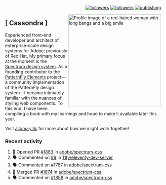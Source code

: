<p align="right"><a rel="me" href="https://front-end.social/@castastrophe">
    <img alt="followers" title="Follow me on Mastodon" src="https://img.shields.io/mastodon/follow/109297102751309835?domain=https%3A%2F%2Ffront-end.social&label=Follow&logo=mastodon&logoColor=white&style=for-the-badge&labelColor=008080&color=006969"/></a>
  <a href="https://codepen.io/castastrophe/">
    <img alt="followers" title="Follow me on CodePen" src="https://img.shields.io/badge/16-1?color=640464&labelColor=7c007c&style=for-the-badge&logo=codepen&label=Follow"/></a>
<a href="https://castastrophe.medium.com/">
    <img alt="publishing" title="View articles on Medium" src="https://img.shields.io/badge/107-1?color=666&labelColor=444&label=subscribe&logo=medium&logoColor=white&style=for-the-badge"/></a>
    </p>
    
<img align="right" src="https://user-images.githubusercontent.com/1840295/209837133-f6b4d7a5-2117-4634-83b8-a635fb49a96a.png" height="300" alt="Profile image of a red-haired woman with long bangs and a big smile">

## [&nbsp;Cassondra&nbsp;]
    
Experienced front-end developer and architect of enterprise-scale design systems for Adobe; previously of Red Hat. My primary focus at the moment is the [Spectrum design system](https://github.com/adobe/spectrum-css). As a founding contributor to the [PatternFly&nbsp;Elements](https://github.com/patternfly/patternfly-elements) project&mdash;a community implementation of the PatternFly design system&mdash;I became intimately familiar with the nuances of styling web components. To this end, I have been compiling a book with my learnings and hope to make it available later this year.

Visit [allons-y.llc](http://allons-y.llc/) for more about how we might work together!

### Recent activity

<!--START_SECTION:activity-->
1. 💪 Opened PR [#1883](https://github.com/adobe/spectrum-css/pull/1883) in [adobe/spectrum-css](https://github.com/adobe/spectrum-css)
2. 🗣 Commented on [#9](https://github.com/11ty/eleventy-dev-server/issues/9) in [11ty/eleventy-dev-server](https://github.com/11ty/eleventy-dev-server)
3. 🗣 Commented on [#1787](https://github.com/adobe/spectrum-css/issues/1787) in [adobe/spectrum-css](https://github.com/adobe/spectrum-css)
4. 🎉 Merged PR [#1874](https://github.com/adobe/spectrum-css/pull/1874) in [adobe/spectrum-css](https://github.com/adobe/spectrum-css)
5. 🗣 Commented on [#1858](https://github.com/adobe/spectrum-css/issues/1858) in [adobe/spectrum-css](https://github.com/adobe/spectrum-css)
<!--END_SECTION:activity-->
